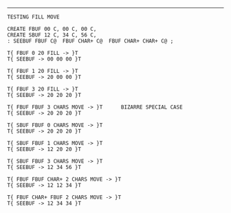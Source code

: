 ------------------------------------------------------------------------
    TESTING FILL MOVE

    CREATE FBUF 00 C, 00 C, 00 C,
    CREATE SBUF 12 C, 34 C, 56 C,
    : SEEBUF FBUF C@  FBUF CHAR+ C@  FBUF CHAR+ CHAR+ C@ ;

    T{ FBUF 0 20 FILL -> }T
    T{ SEEBUF -> 00 00 00 }T

    T{ FBUF 1 20 FILL -> }T
    T{ SEEBUF -> 20 00 00 }T

    T{ FBUF 3 20 FILL -> }T
    T{ SEEBUF -> 20 20 20 }T

    T{ FBUF FBUF 3 CHARS MOVE -> }T      BIZARRE SPECIAL CASE
    T{ SEEBUF -> 20 20 20 }T

    T{ SBUF FBUF 0 CHARS MOVE -> }T
    T{ SEEBUF -> 20 20 20 }T

    T{ SBUF FBUF 1 CHARS MOVE -> }T
    T{ SEEBUF -> 12 20 20 }T

    T{ SBUF FBUF 3 CHARS MOVE -> }T
    T{ SEEBUF -> 12 34 56 }T

    T{ FBUF FBUF CHAR+ 2 CHARS MOVE -> }T
    T{ SEEBUF -> 12 12 34 }T

    T{ FBUF CHAR+ FBUF 2 CHARS MOVE -> }T
    T{ SEEBUF -> 12 34 34 }T
